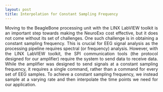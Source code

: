 ```yaml
---
layout: post
title: Interpolation for Constant Sampling Frequency
---
```


<p align="justify">Moving to the BeagleBone processing unit with the LINX LabVIEW toolkit is an important step towards making the NeuroExo cost effective, but it does not come without its set of challenges. One such challenge is in obtaining a constant sampling frequency. This is crucial for EEG signal analysis as the processing pipeline requires spectral (or frequency) analysis. However, with the LINX LabVIEW toolkit, the SPI communication tools (the protocol designed for our amplifier) require the system to send data to receive data. While the amplifier was designed to send signals at a constant sampling frequency, it requires a single command, rather than a command for every set of EEG samples. To achieve a constant sampling frequency, we instead sample at a varying rate and then interpolate the time points we need for our application. </p>
